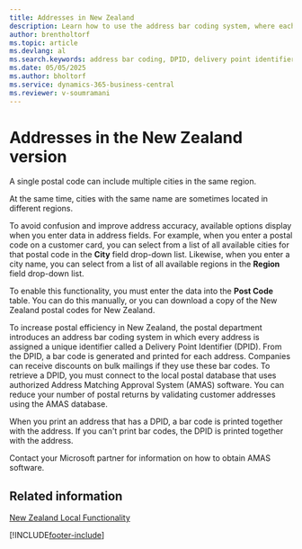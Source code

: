 ```yaml
---
title: Addresses in New Zealand
description: Learn how to use the address bar coding system, where each address is assigned a unique Delivery Point Identifier (DPID) to improve postal efficiency.
author: brentholtorf
ms.topic: article
ms.devlang: al
ms.search.keywords: address bar coding, DPID, delivery point identifier, New Zealand version
ms.date: 05/05/2025
ms.author: bholtorf
ms.service: dynamics-365-business-central
ms.reviewer: v-soumramani
---
```


# Addresses in the New Zealand version

A single postal code can include multiple cities in the same region.  

At the same time, cities with the same name are sometimes located in different regions.  

To avoid confusion and improve address accuracy, available options display when you enter data in address fields. For example, when you enter a postal code on a customer card, you can select from a list of all available cities for that postal code in the **City** field drop-down list. Likewise, when you enter a city name, you can select from a list of all available regions in the **Region** field drop-down list.  

To enable this functionality, you must enter the data into the **Post Code** table. You can do this manually, or you can download a copy of the New Zealand postal codes for New Zealand.  
  
To increase postal efficiency in New Zealand, the postal department introduces an address bar coding system in which every address is assigned a unique identifier called a Delivery Point Identifier (DPID). From the DPID, a bar code is generated and printed for each address. Companies can receive discounts on bulk mailings if they use these bar codes. To retrieve a DPID, you must connect to the local postal database that uses authorized Address Matching Approval System (AMAS) software. You can reduce your number of postal returns by validating customer addresses using the AMAS database.  

When you print an address that has a DPID, a bar code is printed together with the address. If you can't print bar codes, the DPID is printed together with the address.  

Contact your Microsoft partner for information on how to obtain AMAS software.  

## Related information

[New Zealand Local Functionality](new-zealand-local-functionality.md)

[!INCLUDE[footer-include](../../includes/footer-banner.md)]

